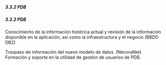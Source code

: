 ##### 3.3.2 PDB

#####  3.3.2 PDB

Conocimiento de la información histórica actual y revisión de la información disponible en la aplicación, así como la infraestructura y el negocio (BBDD DB2)

Traspaso de información del nuevo modelo de datos. (NecoraNet) Formación y soporte en la utilidad de gestión de usuarios de PDB.
